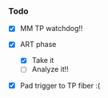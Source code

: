 ### Todo

- [x] MM TP watchdog!!
- [x] ART phase
  - [x] Take it
  - [ ] Analyze it!!
- [x] Pad trigger to TP fiber :(

